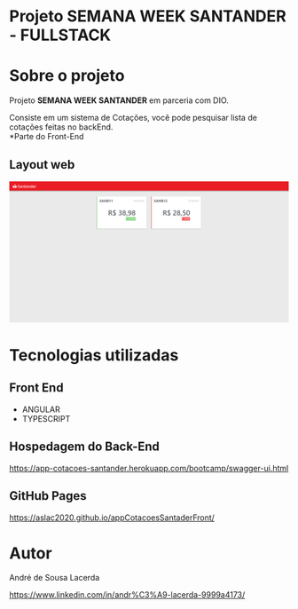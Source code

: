 # Projeto SEMANA WEEK SANTANDER - FULLSTACK


# Sobre o projeto

Projeto **SEMANA WEEK SANTANDER** em parceria com DIO.

Consiste em um sistema de Cotações, você pode pesquisar lista de cotações feitas no backEnd.<br>
*Parte do Front-End


## Layout web
![Web 1](https://github.com/aslac2020/imagespublicacao/blob/main/assets/images/Sites/santander.PNG)

# Tecnologias utilizadas

## Front End
- ANGULAR
- TYPESCRIPT


## Hospedagem do Back-End
https://app-cotacoes-santander.herokuapp.com/bootcamp/swagger-ui.html

## GitHub Pages
https://aslac2020.github.io/appCotacoesSantaderFront/

# Autor

André de Sousa Lacerda

https://www.linkedin.com/in/andr%C3%A9-lacerda-9999a4173/
